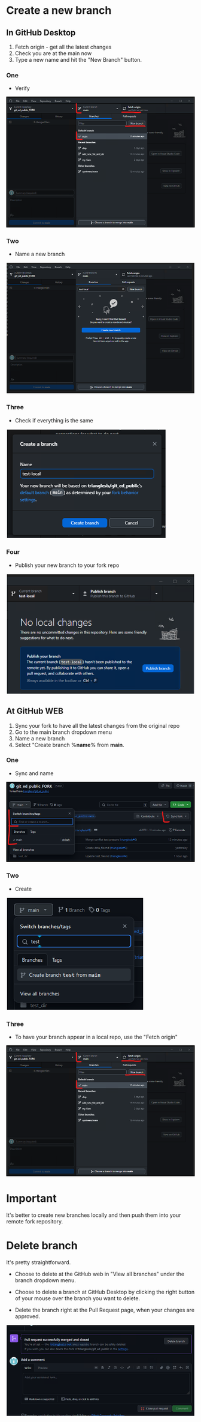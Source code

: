 # Create a new branch

## In GitHub Desktop

1. Fetch origin - get all the latest changes
2. Check you are at the main now
3. Type a new name and hit the "New Branch" button.

### One

- Verify

![GH Desk](New_Branch_GH_desk.png)

### Two

- Name a new branch

![Next step](New_Branch_GH_desk_2.png)

### Three

- Check if everything is the same

![Next step](New_Branch_GH_desk_3.png)


### Four

- Publish your new branch to your fork repo

![Next step](New_Branch_GH_desk_4.png)



## At GitHub WEB

1. Sync your fork to have all the latest changes from the original repo
2. Go to the main branch dropdown menu
3. Name a new branch
4. Select "Create branch %**name**% from **main**.

### One

- Sync and name

![GH Web](New_Branch_GH_Web.png)

### Two

- Create

![Next step](New_Branch_GH_Web_2.png)

### Three

- To have your branch appear in a local repo, use the "Fetch origin"

![GH Desk](New_Branch_GH_desk.png)


# Important

It's better to create new branches locally and then push them into your remote fork repository.


# Delete branch

It's pretty straightforward.

- Choose to delete at the GitHub web in "View all branches" under the branch dropdown menu.


- Choose to delete a branch at GitHub Desktop by clicking the right button of your mouse over the branch you want to delete.


- Delete the branch right at the Pull Request page, when your changes are approved.

![alt text](Delete_branch.png)